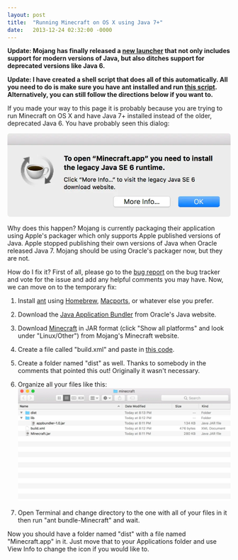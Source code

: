 ```yaml
---
layout: post
title:  "Running Minecraft on OS X using Java 7+"
date:   2013-12-24 02:32:00 -0000
---
```

**Update: Mojang has finally released a [new launcher](https://minecraft.net/download) that not only includes support for modern versions of Java, but also ditches support for deprecated versions like Java 6.**

**Update: I have created a shell script that does all of this automatically. All you need to do is make sure you have ant installed and run [this script](https://gist.github.com/KovuTheHusky/c70af0623aab4625ccebef1140fc5d11). Alternatively, you can still follow the directions below if you want to.**

If you made your way to this page it is probably because you are trying to run Minecraft on OS X and have Java 7+ installed instead of the older, deprecated Java 6. You have probably seen this dialog:

<a href="/images/Screen%20Shot%202017-10-13%20at%207.36.28%20PM.webp" data-fancybox><img src="/images/Screen%20Shot%202017-10-13%20at%207.36.28%20PM.webp" alt="Screen Shot 2017-10-13 at 7.36.28 PM"></a>

Why does this happen? Mojang is currently packaging their application using Apple's packager which only supports Apple published versions of Java. Apple stopped publishing their own versions of Java when Oracle released Java 7. Mojang should be using Oracle's packager now, but they are not.

How do I fix it? First of all, please go to the [bug report](https://bugs.mojang.com/browse/MCL-1049) on the bug tracker and vote for the issue and add any helpful comments you may have. Now, we can move on to the temporary fix:

1. Install [ant](https://ant.apache.org) using [Homebrew](https://brew.sh), [Macports](https://macports.org), or whatever else you prefer.

2. Download the [Java Application Bundler](https://java.net/projects/appbundler) from Oracle's Java website.

3. Download [Minecraft](https://minecraft.net/download) in JAR format (click "Show all platforms" and look under "Linux/Other") from Mojang's Minecraft website.

4. Create a file called "build.xml" and paste in [this code](https://gist.github.com/KovuTheHusky/f4a500f82acfb63abddc76236d6c8db3).

5. Create a folder named "dist" as well. Thanks to somebody in the comments that pointed this out! Originally it wasn't necessary.

6. Organize all your files like this: <a href="/images/Screen%20Shot%202017-10-13%20at%208.13.32%20PM.webp" data-fancybox><img src="/images/Screen%20Shot%202017-10-13%20at%208.13.32%20PM.webp" alt="Screen Shot 2017-10-13 at 8.13.32 PM"></a>

7. Open Terminal and change directory to the one with all of your files in it then run "ant bundle-Minecraft" and wait.

Now you should have a folder named "dist" with a file named "Minecraft.app" in it. Just move that to your Applications folder and use View Info to change the icon if you would like to.
